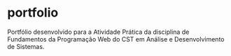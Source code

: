 # portfolio
Portfólio desenvolvido para a Atividade Prática da disciplina de Fundamentos da Programação Web do CST em Análise e Desenvolvimento de Sistemas.
